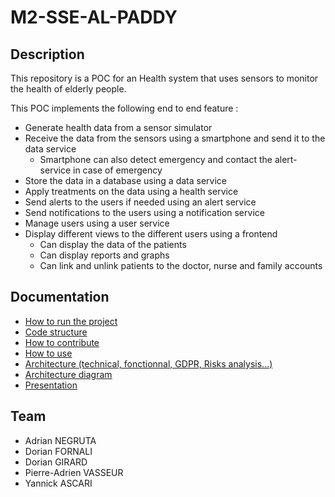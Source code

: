 # M2-SSE-AL-PADDY

## Description

This repository is a POC for an Health system that uses sensors to monitor the health of elderly people.

This POC implements the following end to end feature : 
- Generate health data from a sensor simulator
- Receive the data from the sensors using a smartphone and send it to the data service
  - Smartphone can also detect emergency and contact the alert-service in case of emergency
- Store the data in a database using a data service
- Apply treatments on the data using a health service
- Send alerts to the users if needed using an alert service
- Send notifications to the users using a notification service
- Manage users using a user service
- Display different views to the different users using a frontend
  - Can display the data of the patients
  - Can display reports and graphs
  - Can link and unlink patients to the doctor, nurse and family accounts

## Documentation

- [How to run the project](./docs/HowToRun.md)
- [Code structure](./docs/CodeStructure.md)
- [How to contribute](./docs/HowToContribute.md)
- [How to use](./docs/HowToUse.md)
- [Architecture (technical, fonctionnal, GDPR, Risks analysis...)](./docs/Architecture.pdf)
- [Architecture diagram](./docs/Architecture.png)
- [Presentation](./docs/Presentation.pdf)

## Team

- Adrian NEGRUTA
- Dorian FORNALI
- Dorian GIRARD
- Pierre-Adrien VASSEUR
- Yannick ASCARI

